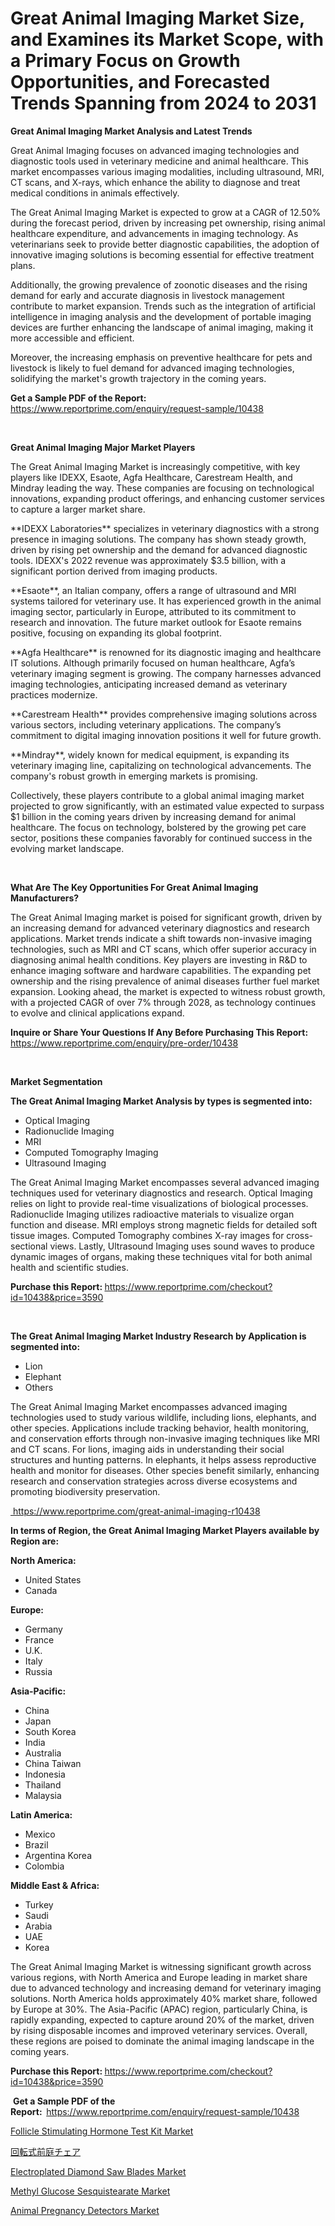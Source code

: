 <p><h1>Great Animal Imaging Market Size, and Examines its Market Scope, with a Primary Focus on Growth Opportunities, and Forecasted Trends Spanning from 2024 to 2031</h1></p><p><strong>Great Animal Imaging Market Analysis and Latest Trends</strong></p>
<p><p>Great Animal Imaging focuses on advanced imaging technologies and diagnostic tools used in veterinary medicine and animal healthcare. This market encompasses various imaging modalities, including ultrasound, MRI, CT scans, and X-rays, which enhance the ability to diagnose and treat medical conditions in animals effectively.</p><p>The Great Animal Imaging Market is expected to grow at a CAGR of 12.50% during the forecast period, driven by increasing pet ownership, rising animal healthcare expenditure, and advancements in imaging technology. As veterinarians seek to provide better diagnostic capabilities, the adoption of innovative imaging solutions is becoming essential for effective treatment plans.</p><p>Additionally, the growing prevalence of zoonotic diseases and the rising demand for early and accurate diagnosis in livestock management contribute to market expansion. Trends such as the integration of artificial intelligence in imaging analysis and the development of portable imaging devices are further enhancing the landscape of animal imaging, making it more accessible and efficient.</p><p>Moreover, the increasing emphasis on preventive healthcare for pets and livestock is likely to fuel demand for advanced imaging technologies, solidifying the market's growth trajectory in the coming years.</p></p>
<p><strong>Get a Sample PDF of the Report:&nbsp;</strong> <a href="https://www.reportprime.com/enquiry/request-sample/10438">https://www.reportprime.com/enquiry/request-sample/10438</a></p>
<p>&nbsp;</p>
<p><strong>Great Animal Imaging Major Market Players</strong></p>
<p><p>The Great Animal Imaging Market is increasingly competitive, with key players like IDEXX, Esaote, Agfa Healthcare, Carestream Health, and Mindray leading the way. These companies are focusing on technological innovations, expanding product offerings, and enhancing customer services to capture a larger market share.</p><p>**IDEXX Laboratories** specializes in veterinary diagnostics with a strong presence in imaging solutions. The company has shown steady growth, driven by rising pet ownership and the demand for advanced diagnostic tools. IDEXX's 2022 revenue was approximately $3.5 billion, with a significant portion derived from imaging products.</p><p>**Esaote**, an Italian company, offers a range of ultrasound and MRI systems tailored for veterinary use. It has experienced growth in the animal imaging sector, particularly in Europe, attributed to its commitment to research and innovation. The future market outlook for Esaote remains positive, focusing on expanding its global footprint.</p><p>**Agfa Healthcare** is renowned for its diagnostic imaging and healthcare IT solutions. Although primarily focused on human healthcare, Agfa’s veterinary imaging segment is growing. The company harnesses advanced imaging technologies, anticipating increased demand as veterinary practices modernize.</p><p>**Carestream Health** provides comprehensive imaging solutions across various sectors, including veterinary applications. The company’s commitment to digital imaging innovation positions it well for future growth. </p><p>**Mindray**, widely known for medical equipment, is expanding its veterinary imaging line, capitalizing on technological advancements. The company's robust growth in emerging markets is promising.</p><p>Collectively, these players contribute to a global animal imaging market projected to grow significantly, with an estimated value expected to surpass $1 billion in the coming years driven by increasing demand for animal healthcare. The focus on technology, bolstered by the growing pet care sector, positions these companies favorably for continued success in the evolving market landscape.</p></p>
<p>&nbsp;</p>
<p><strong>What Are The Key Opportunities For Great Animal Imaging Manufacturers?</strong></p>
<p><p>The Great Animal Imaging market is poised for significant growth, driven by an increasing demand for advanced veterinary diagnostics and research applications. Market trends indicate a shift towards non-invasive imaging technologies, such as MRI and CT scans, which offer superior accuracy in diagnosing animal health conditions. Key players are investing in R&D to enhance imaging software and hardware capabilities. The expanding pet ownership and the rising prevalence of animal diseases further fuel market expansion. Looking ahead, the market is expected to witness robust growth, with a projected CAGR of over 7% through 2028, as technology continues to evolve and clinical applications expand.</p></p>
<p><strong>Inquire or Share Your Questions If Any Before Purchasing This Report:</strong> <a href="https://www.reportprime.com/enquiry/pre-order/10438">https://www.reportprime.com/enquiry/pre-order/10438</a></p>
<p>&nbsp;</p>
<p><strong>Market Segmentation</strong></p>
<p><strong>The Great Animal Imaging Market Analysis by types is segmented into:</strong></p>
<p><ul><li>Optical Imaging</li><li>Radionuclide Imaging</li><li>MRI</li><li>Computed Tomography Imaging</li><li>Ultrasound Imaging</li></ul></p>
<p><p>The Great Animal Imaging Market encompasses several advanced imaging techniques used for veterinary diagnostics and research. Optical Imaging relies on light to provide real-time visualizations of biological processes. Radionuclide Imaging utilizes radioactive materials to visualize organ function and disease. MRI employs strong magnetic fields for detailed soft tissue images. Computed Tomography combines X-ray images for cross-sectional views. Lastly, Ultrasound Imaging uses sound waves to produce dynamic images of organs, making these techniques vital for both animal health and scientific studies.</p></p>
<p><strong>Purchase this Report:&nbsp;</strong><a href="https://www.reportprime.com/checkout?id=10438&price=3590">https://www.reportprime.com/checkout?id=10438&price=3590</a></p>
<p>&nbsp;</p>
<p><strong>The Great Animal Imaging Market Industry Research by Application is segmented into:</strong></p>
<p><ul><li>Lion</li><li>Elephant</li><li>Others</li></ul></p>
<p><p>The Great Animal Imaging Market encompasses advanced imaging technologies used to study various wildlife, including lions, elephants, and other species. Applications include tracking behavior, health monitoring, and conservation efforts through non-invasive imaging techniques like MRI and CT scans. For lions, imaging aids in understanding their social structures and hunting patterns. In elephants, it helps assess reproductive health and monitor for diseases. Other species benefit similarly, enhancing research and conservation strategies across diverse ecosystems and promoting biodiversity preservation.</p></p>
<p><a href="https://www.reportprime.com/great-animal-imaging-r10438">&nbsp;https://www.reportprime.com/great-animal-imaging-r10438</a></p>
<p><strong>In terms of Region, the Great Animal Imaging Market Players available by Region are:</strong></p>
<p>
    <p> <strong> North America: </strong>
        <ul>
            <li>United States</li>
            <li>Canada</li>
        </ul>
        </p> 
    <p> <strong> Europe: </strong>
        <ul>
            <li>Germany</li>
            <li>France</li>
            <li>U.K.</li>
            <li>Italy</li>
            <li>Russia</li>
        </ul>
        </p> 
    <p> <strong> Asia-Pacific: </strong>
        <ul>
            <li>China</li>
            <li>Japan</li>
            <li>South Korea</li>
            <li>India</li>
            <li>Australia</li>
            <li>China Taiwan</li>
            <li>Indonesia</li>
            <li>Thailand</li>
            <li>Malaysia</li>
        </ul>
        </p> 
    <p> <strong> Latin America: </strong>
        <ul>
            <li>Mexico</li>
            <li>Brazil</li>
            <li>Argentina Korea</li>
            <li>Colombia</li>
        </ul>
        </p> 
    <p> <strong> Middle East & Africa: </strong>
        <ul>
            <li>Turkey</li>
            <li>Saudi</li>
            <li>Arabia</li>
            <li>UAE</li>
            <li>Korea</li>
        </ul>
    </p>
    </p>
<p><p>The Great Animal Imaging Market is witnessing significant growth across various regions, with North America and Europe leading in market share due to advanced technology and increasing demand for veterinary imaging solutions. North America holds approximately 40% market share, followed by Europe at 30%. The Asia-Pacific (APAC) region, particularly China, is rapidly expanding, expected to capture around 20% of the market, driven by rising disposable incomes and improved veterinary services. Overall, these regions are poised to dominate the animal imaging landscape in the coming years.</p></p>
<p><strong>Purchase this Report: </strong><a href="https://www.reportprime.com/checkout?id=10438&price=3590">https://www.reportprime.com/checkout?id=10438&price=3590</a></p>
<p>&nbsp;<strong>Get a Sample PDF of the Report:&nbsp;&nbsp;</strong><a href="https://www.reportprime.com/enquiry/request-sample/10438">https://www.reportprime.com/enquiry/request-sample/10438</a></p>
<p><strong></strong></p>
<p><p><a href="https://issuu.com/reportprime-2/docs/follicle-stimulating-hormone-test-k_912fcc9b1c39f8">Follicle Stimulating Hormone Test Kit Market</a></p><p><a href="https://medium.com/@jasminebabez/rotational-vestibular-chairs-market-%E3%81%AE%E3%82%B0%E3%83%AD%E3%83%BC%E3%83%90%E3%83%AB%E5%B8%82%E5%A0%B4%E6%A6%82%E8%A6%81%E3%81%AF-%E4%B8%96%E7%95%8C%E3%81%8A%E3%82%88%E3%81%B3%E4%B8%BB%E8%A6%81%E5%B8%82%E5%A0%B4%E3%81%AB%E3%81%8A%E3%81%91%E3%82%8B%E6%A5%AD%E7%95%8C%E3%81%AB%E5%BD%B1%E9%9F%BF%E3%82%92%E4%B8%8E%E3%81%88%E3%82%8B%E4%B8%BB%E8%A6%81%E3%81%AA%E3%83%88%E3%83%AC%E3%83%B3%E3%83%89%E3%81%AB%E3%81%A4%E3%81%84%E3%81%A6-%E7%8B%AC%E8%87%AA%E3%81%AE%E8%A6%96%E7%82%B9%E3%82%92%E6%8F%90%E4%BE%9B%E3%81%97%E3%81%BE%E3%81%99-ef3103a75d04">回転式前庭チェア</a></p><p><a href="https://medium.com/@jacobwilkins67/electroplated-diamond-saw-blades-market-global-market-trends-and-market-forecast-2024-2031-6e9ae163ed4b">Electroplated Diamond Saw Blades Market</a></p><p><a href="https://www.linkedin.com/pulse/role-methyl-glucose-sesquistearate-market-applications-personal-goumf?trackingId=Va6snRLsR7CdSJLgrrVr0w%3D%3D">Methyl Glucose Sesquistearate Market</a></p><p><a href="https://github.com/NargisHussain432/Market-Research-Report-List-1/blob/main/animal-pregnancy-detectors-market.md">Animal Pregnancy Detectors Market</a></p></p>